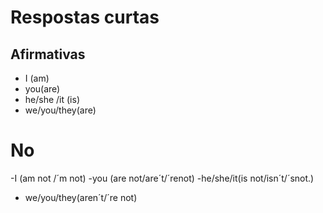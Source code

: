 # Respostas curtas

## Afirmativas

- I (am)
- you(are)
- he/she /it (is)
- we/you/they(are)
# No 
-I (am not /´m not)
-you (are not/are´t/´renot)
-he/she/it(is not/isn´t/´snot.)
- we/you/they(aren´t/´re not)